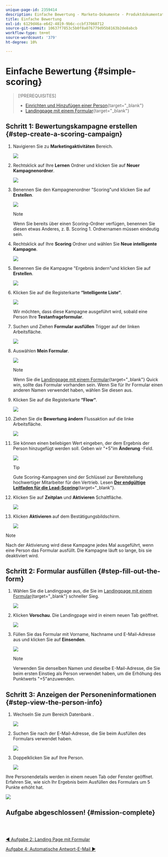 ```yaml
---
unique-page-id: 2359414
description: Einfache Bewertung - Marketo-Dokumente - Produktdokumentation
title: Einfache Bewertung
exl-id: 6129d46a-e6d2-4819-9b6c-ccbf37060712
source-git-commit: 10637f7853c5b0f8a076779d95b8163b2de8abcb
workflow-type: tm+mt
source-wordcount: '379'
ht-degree: 10%

---
```


# Einfache Bewertung {#simple-scoring}

>[!PREREQUISITES]
>
>* [Einrichten und Hinzufügen einer Person](/help/marketo/getting-started/quick-wins/get-set-up-and-add-a-person.md){target=&quot;_blank&quot;}
>* [Landingpage mit einem Formular](/help/marketo/getting-started/quick-wins/landing-page-with-a-form.md){target=&quot;_blank&quot;}


## Schritt 1: Bewertungskampagne erstellen {#step-create-a-scoring-campaign}

1. Navigieren Sie zu **Marketingaktivitäten** Bereich.

   ![](assets/simple-scoring-1.png)

1. Rechtsklick auf Ihre **Lernen** Ordner und klicken Sie auf **Neuer Kampagnenordner**.

   ![](assets/simple-scoring-2.png)

1. Benennen Sie den Kampagnenordner &quot;Scoring&quot;und klicken Sie auf **Erstellen**.

   ![](assets/simple-scoring-3.png)

   >[!NOTE]
   >
   >Wenn Sie bereits über einen Scoring-Ordner verfügen, benennen Sie diesen etwas Anderes, z. B. Scoring 1. Ordnernamen müssen eindeutig sein.

1. Rechtsklick auf Ihre **Scoring** Ordner und wählen Sie **Neue intelligente Kampagne**.

   ![](assets/simple-scoring-4.png)

1. Benennen Sie die Kampagne &quot;Ergebnis ändern&quot;und klicken Sie auf **Erstellen**.

   ![](assets/simple-scoring-5.png)

1. Klicken Sie auf die Registerkarte **“Intelligente Liste“**.

   ![](assets/simple-scoring-6.png)

   Wir möchten, dass diese Kampagne ausgeführt wird, sobald eine Person Ihre **Testanfrageformular**.

1. Suchen und Ziehen **Formular ausfüllen** Trigger auf der linken Arbeitsfläche.

   ![](assets/simple-scoring-7.png)

1. Auswählen **Mein Formular**.

   ![](assets/simple-scoring-8.png)

   >[!NOTE]
   >
   >Wenn Sie die [Landingpage mit einem Formular](/help/marketo/getting-started/quick-wins/landing-page-with-a-form.md){target=&quot;_blank&quot;} Quick win, sollte das Formular vorhanden sein. Wenn Sie für Ihr Formular einen anderen Namen verwendet haben, wählen Sie diesen aus.

1. Klicken Sie auf die Registerkarte **“Flow“**.

   ![](assets/simple-scoring-9.png)

1. Ziehen Sie die **Bewertung ändern** Flussaktion auf die linke Arbeitsfläche.

   ![](assets/simple-scoring-10.png)

1. Sie können einen beliebigen Wert eingeben, der dem Ergebnis der Person hinzugefügt werden soll. Geben wir &quot;+5&quot;im **Änderung** -Feld.

   ![](assets/simple-scoring-11.png)

   >[!TIP]
   >
   >Gute Scoring-Kampagnen sind der Schlüssel zur Bereitstellung hochwertiger Mitarbeiter für den Vertrieb. Lesen [**Der endgültige Leitfaden für die Lead-Scoring**](https://www.marketo.com/definitive-guides/lead-scoring/){target=&quot;_blank&quot;}.

1. Klicken Sie auf **Zeitplan** und **Aktivieren** Schaltfläche.

   ![](assets/simple-scoring-12.png)

1. Klicken **Aktivieren** auf dem Bestätigungsbildschirm.

   ![](assets/simple-scoring-13.png)

>[!NOTE]
>
>Nach der Aktivierung wird diese Kampagne jedes Mal ausgeführt, wenn eine Person das Formular ausfüllt. Die Kampagne läuft so lange, bis sie deaktiviert wird.

## Schritt 2: Formular ausfüllen {#step-fill-out-the-form}

1. Wählen Sie die Landingpage aus, die Sie im [Landingpage mit einem Formular](/help/marketo/getting-started/quick-wins/landing-page-with-a-form.md){target=&quot;_blank&quot;} schneller Sieg.

   ![](assets/simple-scoring-14.png)

1. Klicken **Vorschau**. Die Landingpage wird in einem neuen Tab geöffnet.

   ![](assets/simple-scoring-15.png)

1. Füllen Sie das Formular mit Vorname, Nachname und E-Mail-Adresse aus und klicken Sie auf **Einsenden**.

   ![](assets/simple-scoring-16.png)

   >[!NOTE]
   >
   >Verwenden Sie denselben Namen und dieselbe E-Mail-Adresse, die Sie beim ersten Einstieg als Person verwendet haben, um die Erhöhung des Punktwerts &quot;+5&quot;anzuwenden.

## Schritt 3: Anzeigen der Personeninformationen {#step-view-the-person-info}

1. Wechseln Sie zum Bereich Datenbank .

   ![](assets/simple-scoring-17.png)

1. Suchen Sie nach der E-Mail-Adresse, die Sie beim Ausfüllen des Formulars verwendet haben.

   ![](assets/simple-scoring-18.png)

1. Doppelklicken Sie auf Ihre Person.

   ![](assets/simple-scoring-19.png)

Ihre Personendetails werden in einem neuen Tab oder Fenster geöffnet. Erfahren Sie, wie sich Ihr Ergebnis beim Ausfüllen des Formulars um 5 Punkte erhöht hat.

![](assets/simple-scoring-20.png)

## Aufgabe abgeschlossen! {#mission-complete}

<br> 

[◄ Aufgabe 2: Landing Page mit Formular](/help/marketo/getting-started/quick-wins/landing-page-with-a-form.md)

[Aufgabe 4: Automatische Antwort-E-Mail ►](/help/marketo/getting-started/quick-wins/email-auto-response.md)
